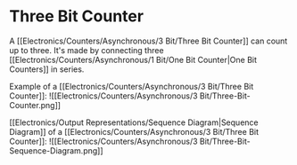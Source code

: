 # Three Bit Counter
A [[Electronics/Counters/Asynchronous/3 Bit/Three Bit Counter]] can count up to three. It's made by connecting three [[Electronics/Counters/Asynchronous/1 Bit/One Bit Counter|One Bit Counters]] in series.

Example of a [[Electronics/Counters/Asynchronous/3 Bit/Three Bit Counter]]:
![[Electronics/Counters/Asynchronous/3 Bit/Three-Bit-Counter.png]]

[[Electronics/Output Representations/Sequence Diagram|Sequence Diagram]] of a [[Electronics/Counters/Asynchronous/3 Bit/Three Bit Counter]]:
![[Electronics/Counters/Asynchronous/3 Bit/Three-Bit-Sequence-Diagram.png]]